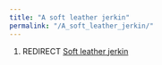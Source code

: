 ```yaml
---
title: "A soft leather jerkin"
permalink: "/A_soft_leather_jerkin/"
---
```


1.  REDIRECT [Soft leather jerkin](Soft_leather_jerkin "wikilink")